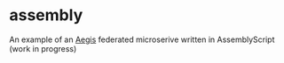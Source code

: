 # assembly
An example of an [Aegis](https://github.com/module-federation/aegis) federated microserive written in AssemblyScript (work in progress)
